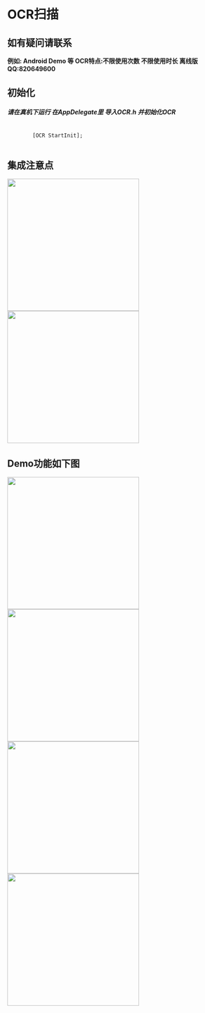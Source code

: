 <h1>OCR扫描</h1>
<h2>如有疑问请联系</h2>
<strong>例如: Android Demo 等 </strong>
<strong>OCR特点:不限使用次数 不限使用时长 离线版 QQ:820649600</strong>
<h2>初始化</h2>
   <h5>请在真机下运行 在AppDelegate里 导入OCR.h 并初始化OCR</h5>
   <code> 
        [OCR StartInit]; 
   </code> 
<h2>集成注意点</h2>
<img src="https://chinafanfan.cn/images/OCRImage/1.png" width=300px >
<img src="https://chinafanfan.cn/images/OCRImage/3.png" width=300px >
<h2>Demo功能如下图</h2>
<img src="https://chinafanfan.cn/images/OCRImage/2.png"  width=300px>
<img src="https://chinafanfan.cn/images/OCRImage/IMG_5469.png"  width=300px>
<img src="https://chinafanfan.cn/images/OCRImage/IMG_5470.png"   width=300px>
<img src="https://chinafanfan.cn/images/OCRImage/IMG_5471.png"   width=300px>








